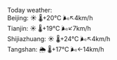 Today weather:  
Beijing: ☀️   🌡️+20°C 🌬️↖4km/h  
Tianjin: ☀️   🌡️+19°C 🌬️↙7km/h  
Shijiazhuang: ☀️   🌡️+24°C 🌬️↖4km/h  
Tangshan: 🌦   🌡️+17°C 🌬️←14km/h  
